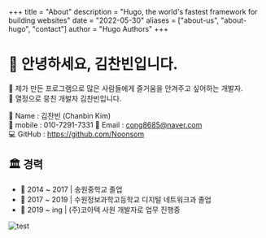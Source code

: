 +++
title = "About"
description = "Hugo, the world's fastest framework for building websites"
date = "2022-05-30"
aliases = ["about-us", "about-hugo", "contact"]
author = "Hugo Authors"
+++
# :art: 안녕하세요, 김찬빈입니다.
:butterfly: 제가 만든 프로그램으로 많은 사람들에게 즐거움을 안겨주고 싶어하는 개발자.  
:butterfly: 열정으로 뭉친 개발자 김찬빈입니다.

:name_badge: Name : 김찬빈 (Chanbin Kim)  
:iphone: mobile : 010-7291-7331
:email: Email : cong8685@naver.com  
:computer: GitHub : https://github.com/Noonsom


## :classical_building: 경력   
* :school: 2014 ~ 2017   |   송원중학교 졸업  
* :school: 2017 ~ 2019   |   수원정보과학고등학교 디지털 네트워크과 졸업
* 🏢 2019 ~ ing   | (주)코아텍 사원 개발자로 업무 진행중  

![test](/a/avatar.jpg)
